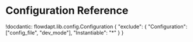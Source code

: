 # Configuration Reference

!docdantic: flowdapt.lib.config.Configuration
    {
        "exclude": {
            "Configuration": ["config_file", "dev_mode"],
            "Instantiable": "*"
        }
    }
